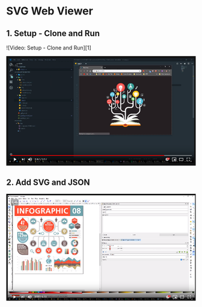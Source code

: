 # SVG Web Viewer

## 1. Setup - Clone and Run

![Video: Setup - Clone and Run][1]

[![Video: Setup - Clone and Run](./images/youtube-yffPJWx7Jh4.png)](https://www.youtube.com/watch?v=yffPJWx7Jh4)

## 2. Add SVG and JSON

[![Add SVG and JSON](./images/youtube-WUBxIEqzGxQ.png)](https://www.youtube.com/watch?v=WUBxIEqzGxQ)
